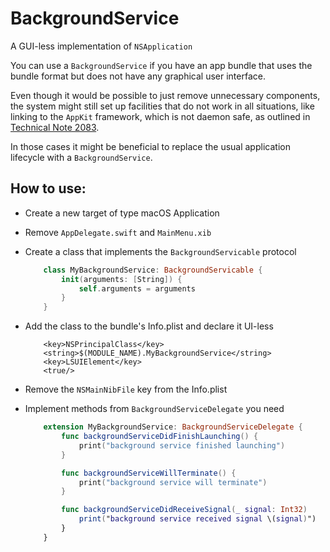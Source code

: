# BackgroundService

A GUI-less implementation of `NSApplication`

You can use a `BackgroundService` if you have an app bundle that uses the bundle format
but does not have any graphical user interface.

Even though it would be possible to just remove unnecessary components, the system might
still set up facilities that do not work in all situations, like linking to the `AppKit` framework,
which is not daemon safe, as outlined in
[Technical Note 2083](https://developer.apple.com/library/archive/technotes/tn2083/_index.html).

In those cases it might be beneficial to replace the usual application lifecycle with a `BackgroundService`.


## How to use:

- Create a new target of type macOS Application

- Remove `AppDelegate.swift` and `MainMenu.xib`

- Create a class that implements the `BackgroundServicable` protocol
    ```swift
        class MyBackgroundService: BackgroundServicable {
            init(arguments: [String]) {
                self.arguments = arguments
            }
        }
    ```

- Add the class to the bundle's Info.plist and declare it UI-less
    ```plist
        <key>NSPrincipalClass</key>
        <string>$(MODULE_NAME).MyBackgroundService</string>
        <key>LSUIElement</key>
        <true/>
    ```

- Remove the `NSMainNibFile` key from the Info.plist

- Implement methods from `BackgroundServiceDelegate` you need
    ```swift
        extension MyBackgroundService: BackgroundServiceDelegate {
            func backgroundServiceDidFinishLaunching() {
                print("background service finished launching")
            }

            func backgroundServiceWillTerminate() {
                print("background service will terminate")
            }

            func backgroundServiceDidReceiveSignal(_ signal: Int32)
                print("background service received signal \(signal)")
            }
        }
    ```